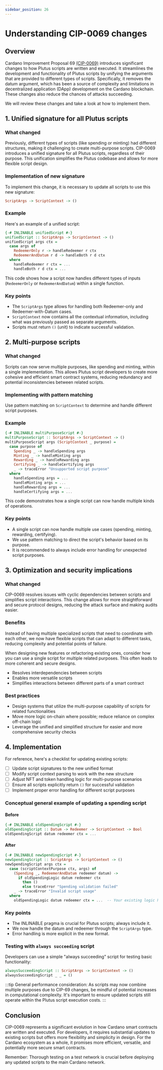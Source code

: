 ```yaml
---
sidebar_position: 26
---
```


# Understanding CIP-0069 changes

## Overview

Cardano Improvement Proposal 69 [(CIP-0069)](https://cips.cardano.org/cip/CIP-0069) introduces significant changes to how Plutus scripts are written and executed. 
It streamlines the development and functionality of Plutus scripts by unifying the arguments that are provided to different types of scripts. 
Specifically, it removes the datum argument, which has been a source of complexity and limitations in decentralized application (DApp) development on the Cardano blockchain.
These changes also reduce the chances of attacks succeeding. 

We will review these changes and take a look at how to implement them.

## 1. Unified signature for all Plutus scripts

### What changed

Previously, different types of scripts (like spending or minting) had different structures, making it challenging to create multi-purpose scripts. 
CIP-0069 introduces a unified signature for all Plutus scripts, regardless of their purpose.
This unification simplifies the Plutus codebase and allows for more flexible script design.

### Implementation of new signature
To implement this change, it is necessary to update all scripts to use this new signature:
```haskell
ScriptArgs -> ScriptContext -> ()
```

### Example

Here's an example of a unified script: 

```haskell
{-# INLINABLE unifiedScript #-}
unifiedScript :: ScriptArgs -> ScriptContext -> ()
unifiedScript args ctx = 
  case args of
    RedeemerOnly r -> handleRedeemer r ctx
    RedeemerAndDatum r d -> handleBoth r d ctx
  where
    handleRedeemer r ctx = ...
    handleBoth r d ctx = ...
```

This code shows how a script now handles different types of inputs (`RedeemerOnly` or `RedeemerAndDatum`) within a single function.

### Key points

- The `ScriptArgs` type allows for handling both Redeemer-only and Redeemer-with-Datum cases.
- `ScriptContext` now contains all the contextual information, including what was previously passed as separate arguments.
- Scripts must return `()` (unit) to indicate successful validation.

## 2. Multi-purpose scripts

### What changed

Scripts can now serve multiple purposes, like spending and minting, within a single implementation.
This allows Plutus script developers to create more cohesive and efficient smart contract systems, reducing redundancy and potential inconsistencies between related scripts.

### Implementing with pattern matching

Use pattern matching on `ScriptContext` to determine and handle different script purposes.

### Example

```haskell
{-# INLINABLE multiPurposeScript #-}
multiPurposeScript :: ScriptArgs -> ScriptContext -> ()
multiPurposeScript args (ScriptContext _ purpose) =
  case purpose of
    Spending _ -> handleSpending args
    Minting _ -> handleMinting args
    Rewarding _ -> handleRewarding args
    Certifying _ -> handleCertifying args
    _ -> traceError "Unsupported script purpose"
  where
    handleSpending args = ...
    handleMinting args = ...
    handleRewarding args = ...
    handleCertifying args = ...
```

This code demonstrates how a single script can now handle multiple kinds of operations.

### Key points

- A single script can now handle multiple use cases (spending, minting, rewarding, certifying).
- We use pattern matching to direct the script's behavior based on its purpose.
- It is recommended to always include error handling for unexpected script purposes.

## 3. Optimization and security implications

### What changed

CIP-0069 resolves issues with cyclic dependencies between scripts and simplifies script interactions.
This change allows for more straightforward and secure protocol designs, reducing the attack surface and making audits easier.

### Benefits

Instead of having multiple specialized scripts that need to coordinate with each other, we now have flexible scripts that can adapt to different tasks, reducing complexity and potential points of failure.

When designing new features or refactoring existing ones, consider how you can use a single script for multiple related purposes. 
This often leads to more coherent and secure designs.

- Resolves interdependencies between scripts
- Enables more versatile scripts
- Simplifies interactions between different parts of a smart contract

### Best practices

- Design systems that utilize the multi-purpose capability of scripts for related functionalities
- Move more logic on-chain where possible; reduce reliance on complex off-chain logic 
- Leverage the unified and simplified structure for easier and more comprehensive security checks

## 4. Implementation

For reference, here's a checklist for updating existing scripts:

- [ ]  Update script signatures to the new unified format
- [ ]  Modify script context parsing to work with the new structure
- [ ]  Adjust NFT and token handling logic for multi-purpose scenarios
- [ ]  Ensure all scripts explicitly return `()` for successful validation
- [ ]  Implement proper error handling for different script purposes

### Conceptual general example of updating a spending script

#### Before

```haskell
{-# INLINABLE oldSpendingScript #-}
oldSpendingScript :: Datum -> Redeemer -> ScriptContext -> Bool
oldSpendingScript datum redeemer ctx = ...
```

#### After

```haskell
{-# INLINABLE newSpendingScript #-}
newSpendingScript :: ScriptArgs -> ScriptContext -> ()
newSpendingScript args ctx =
  case (scriptContextPurpose ctx, args) of
    (Spending _, RedeemerAndDatum redeemer datum) -> 
      if oldSpendingLogic datum redeemer ctx
        then ()
        else traceError "Spending validation failed"
    _ -> traceError "Invalid script usage"
  where
    oldSpendingLogic datum redeemer ctx = ...  -- Your existing logic here
```

### Key points

- The INLINABLE pragma is crucial for Plutus scripts; always include it.
- We now handle the datum and redeemer through the `ScriptArgs` type.
- Error handling is more explicit in the new format.

### Testing with `always succeeding` script

Developers can use a simple "always succeeding" script for testing basic functionality:

```haskell
alwaysSucceedingScript :: ScriptArgs -> ScriptContext -> ()
alwaysSucceedingScript _ _ = ()
```

:::tip
General performance consideration: As scripts may now combine multiple purposes due to CIP-69 changes, be mindful of potential increases in computational complexity. It's important to ensure updated scripts still operate within the Plutus script execution costs.
:::

## Conclusion

CIP-0069 represents a significant evolution in how Cardano smart contracts are written and executed. 
For developers, it requires substantial updates to existing scripts but offers more flexibility and simplicity in design. 
For the Cardano ecosystem as a whole, it promises more efficient, versatile, and potentially more secure smart contracts.

Remember: Thorough testing on a test network is crucial before deploying any updated scripts to the main Cardano network.
